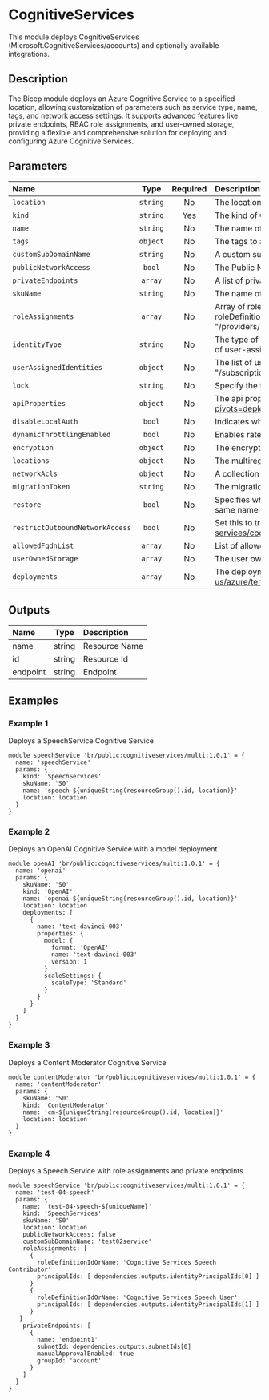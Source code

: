 # CognitiveServices

This module deploys CognitiveServices (Microsoft.CognitiveServices/accounts) and optionally available integrations.

## Description

The Bicep module deploys an Azure Cognitive Service to a specified location, allowing customization of parameters such as service type, name, tags, and network access settings. It supports advanced features like private endpoints, RBAC role assignments, and user-owned storage, providing a flexible and comprehensive solution for deploying and configuring Azure Cognitive Services.

## Parameters

| Name                            | Type     | Required | Description                                                                                                                                                                                                                                                                                                                                                                                  |
| :------------------------------ | :------: | :------: | :------------------------------------------------------------------------------------------------------------------------------------------------------------------------------------------------------------------------------------------------------------------------------------------------------------------------------------------------------------------------------------------- |
| `location`                      | `string` | No       | The location into which your Azure resources should be deployed.                                                                                                                                                                                                                                                                                                                             |
| `kind`                          | `string` | Yes      | The kind of Cognitive Service to create. See: https://learn.microsoft.com/en-us/azure/cognitive-services/create-account-bicep for available kinds.                                                                                                                                                                                                                                           |
| `name`                          | `string` | No       | The name of the Cognitive Service.                                                                                                                                                                                                                                                                                                                                                           |
| `tags`                          | `object` | No       | The tags to apply to each resource.                                                                                                                                                                                                                                                                                                                                                          |
| `customSubDomainName`           | `string` | No       | A custom subdomain to reach the Cognitive Service.                                                                                                                                                                                                                                                                                                                                           |
| `publicNetworkAccess`           | `bool`   | No       | The Public Network Access setting of the Cognitive Service. When false, only requests from Private Endpoints can access it.                                                                                                                                                                                                                                                                  |
| `privateEndpoints`              | `array`  | No       | A list of private endpoints to connect to the Cognitive Service.                                                                                                                                                                                                                                                                                                                             |
| `skuName`                       | `string` | No       | The name of the SKU.                                                                                                                                                                                                                                                                                                                                                                         |
| `roleAssignments`               | `array`  | No       | Array of role assignment objects that contain the "roleDefinitionIdOrName" and "principalId" to define RBAC role assignments on this resource. In the roleDefinitionIdOrName attribute, provide either the display name of the role definition, or its fully qualified ID in the following format: "/providers/Microsoft.Authorization/roleDefinitions/c2f4ef07-c644-48eb-af81-4b1b4947fb11" |
| `identityType`                  | `string` | No       | The type of identity used for the Cosmos DB account. The type "SystemAssigned, UserAssigned" includes both an implicitly created identity and a set of user-assigned identities. The type "None" will remove any identities from the Cosmos DB account.                                                                                                                                      |
| `userAssignedIdentities`        | `object` | No       | The list of user-assigned managed identities. The user identity dictionary key references will be ARM resource ids in the form: "/subscriptions/{subscriptionId}/resourceGroups/{resourceGroupName}/providers/Microsoft.ManagedIdentity/userAssignedIdentities/{identityName}"                                                                                                               |
| `lock`                          | `string` | No       | Specify the type of lock on Cosmos DB account resource.                                                                                                                                                                                                                                                                                                                                      |
| `apiProperties`                 | `object` | No       | The api properties for special APIs. More info: https://learn.microsoft.com/en-us/azure/templates/microsoft.cognitiveservices/accounts?pivots=deployment-language-bicep#apiproperties                                                                                                                                                                                                        |
| `disableLocalAuth`              | `bool`   | No       | Indicates whether requests using non-AAD authentication are blocked                                                                                                                                                                                                                                                                                                                          |
| `dynamicThrottlingEnabled`      | `bool`   | No       | Enables rate limiting autoscale feature. Requires paid subscription. https://learn.microsoft.com/en-us/azure/cognitive-services/autoscale                                                                                                                                                                                                                                                    |
| `encryption`                    | `object` | No       | The encryption settings of the Cognitive Service.                                                                                                                                                                                                                                                                                                                                            |
| `locations`                     | `object` | No       | The multiregion settings of Cognitive Services account.                                                                                                                                                                                                                                                                                                                                      |
| `networkAcls`                   | `object` | No       | A collection of rules governing the accessibility from specific network locations.                                                                                                                                                                                                                                                                                                           |
| `migrationToken`                | `string` | No       | The migration token for the Cognitive Service.                                                                                                                                                                                                                                                                                                                                               |
| `restore`                       | `bool`   | No       | Specifies whether to a soft-deleted Cognitive Service should be restored. If false, the Cognitive Service needs to be purged before another with the same name can be created.                                                                                                                                                                                                               |
| `restrictOutboundNetworkAccess` | `bool`   | No       | Set this to true for data loss prevention. Will block all outbound traffic except to allowedFqdnList. https://learn.microsoft.com/en-us/azure/cognitive-services/cognitive-services-data-loss-prevention                                                                                                                                                                                     |
| `allowedFqdnList`               | `array`  | No       | List of allowed FQDNs(Fully Qualified Domain Name) for egress from the Cognitive Service.                                                                                                                                                                                                                                                                                                    |
| `userOwnedStorage`              | `array`  | No       | The user owned storage accounts for the Cognitive Service.                                                                                                                                                                                                                                                                                                                                   |
| `deployments`                   | `array`  | No       | The deployments for Cognitive Services that support them. See: https://docs.microsoft.com/en-us/azure/templates/microsoft.cognitiveservices/accounts/deployments for available properties.                                                                                                                                                                                                   |

## Outputs

| Name     | Type   | Description   |
| :------- | :----: | :------------ |
| name     | string | Resource Name |
| id       | string | Resource Id   |
| endpoint | string | Endpoint      |

## Examples

### Example 1

Deploys a SpeechService Cognitive Service

```bicep
module speechService 'br/public:cognitiveservices/multi:1.0.1' = {
  name: 'speechService'
  params: {
    kind: 'SpeechServices'
    skuName: 'S0'
    name: 'speech-${uniqueString(resourceGroup().id, location)}'
    location: location
  }
}
```

### Example 2

Deploys an OpenAI Cognitive Service with a model deployment

```bicep
module openAI 'br/public:cognitiveservices/multi:1.0.1' = {
  name: 'openai'
  params: {
    skuName: 'S0'
    kind: 'OpenAI'
    name: 'openai-${uniqueString(resourceGroup().id, location)}'
    location: location
    deployments: [
      {
        name: 'text-davinci-003'
        properties: {
          model: {
            format: 'OpenAI'
            name: 'text-davinci-003'
            version: 1
          }
          scaleSettings: {
            scaleType: 'Standard'
          }
        }
      }
    ]
  }
}
```

### Example 3

Deploys a Content Moderator Cognitive Service

```bicep
module contentModerator 'br/public:cognitiveservices/multi:1.0.1' = {
  name: 'contentModerator'
  params: {
    skuName: 'S0'
    kind: 'ContentModerator'
    name: 'cm-${uniqueString(resourceGroup().id, location)}'
    location: location
  }
}
```

### Example 4

Deploys a Speech Service with role assignments and private endpoints

```bicep
module speechService 'br/public:cognitiveservices/multi:1.0.1' = {
  name: 'test-04-speech'
  params: {
    name: 'test-04-speech-${uniqueName}'
    kind: 'SpeechServices'
    skuName: 'S0'
    location: location
    publicNetworkAccess: false
    customSubDomainName: 'test02service'
    roleAssignments: [
      {
        roleDefinitionIdOrName: 'Cognitive Services Speech Contributor'
        principalIds: [ dependencies.outputs.identityPrincipalIds[0] ]
      }
      {
        roleDefinitionIdOrName: 'Cognitive Services Speech User'
        principalIds: [ dependencies.outputs.identityPrincipalIds[1] ]
      }
   ]
    privateEndpoints: [
      {
        name: 'endpoint1'
        subnetId: dependencies.outputs.subnetIds[0]
        manualApprovalEnabled: true
        groupId: 'account'
      }
    ]
  }
}
```